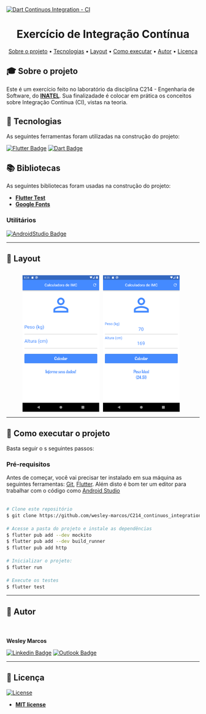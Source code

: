 [![Dart Continuos Integration - CI](https://github.com/wesley-marcos/C214_continuos_integration/actions/workflows/dart.yml/badge.svg)](https://github.com/wesley-marcos/C214_continuos_integration/actions/workflows/dart.yml)

<h1 align="center">Exercício de Integração Contínua</h1>
<!-- <h3 align="center">✅ Concluído ✅</h3> -->

<p align="center">
 <a href="#-sobre-o-projeto">Sobre o projeto</a> •
 <a href="#-tecnologias">Tecnologias</a> • 
 <a href="#-layout">Layout</a> • 
 <a href="#-como-executar-o-projeto">Como executar</a> • 
 <a href="#-autor">Autor</a> • 
 <a href="#user-content--licença">Licença</a>
</p>

## 🎓 Sobre o projeto

Este é um exercício feito no laboratório da disciplina C214 - Engenharia de Software, do **[INATEL](https://inatel.br/home/)**. Sua finalizadade é colocar em prática os conceitos sobre Integração Contínua (CI), vistas na teoria.


## 📜 Tecnologias 

As seguintes ferramentas foram utilizadas na construção do projeto:

  [![Flutter Badge](https://img.shields.io/badge/Flutter-02569B?style=for-the-badge&logo=flutter&logoColor=white)](https://pub.dev/)
  [![Dart Badge](https://img.shields.io/badge/Dart-0175C2?style=for-the-badge&logo=dart&logoColor=white)](https://dart.dev/)


## 📚 Bibliotecas

As seguintes bibliotecas foram usadas na construção do projeto:

- **[Flutter Test](https://api.flutter.dev/flutter/flutter_test/flutter_test-library.html)**
- **[Google Fonts](https://pub.dev/packages/google_fonts)**
  
### Utilitários

<!-- - Editor:  **[Android Studio](https://developer.android.com/studio)** -->

[![AndroidStudio Badge](https://img.shields.io/badge/Android_Studio-3DDC84?style=for-the-badge&logo=android-studio&logoColor=white)](https://developer.android.com/studio)

---

## 🎨 Layout

<p align="center" style="display: flex; flex-direction: column; align-items: flex-start; justify-content: center;">
    <p align="center" style="display: flex; align-items: flex-start; justify-content: center;">
    <img alt="home page" style="margin-right: 10px"
    src="assets\images\home.png" width="200px">
    <img alt="result page" style="margin-right: 10px" src="assets\images\result.png" width="200px">
    
</p>

---

## 🚀 Como executar o projeto

Basta seguir o s seguintes passos:

### Pré-requisitos

Antes de começar, você vai precisar ter instalado em sua máquina as seguintes ferramentas:
[Git](https://git-scm.com), [Flutter](https://docs.flutter.dev/get-started/install). Além disto é bom ter um editor para trabalhar com o código como [Android Studio](https://developer.android.com/studio)

```bash

# Clone este repositório
$ git clone https://github.com/wesley-marcos/C214_continuos_integration

# Acesse a pasta do projeto e instale as dependências
$ flutter pub add --dev mockito
$ flutter pub add --dev build_runner
$ flutter pub add http

# Inicializar o projeto:
$ flutter run

# Execute os testes
$ flutter test

```

---

## 👥 Autor
<h4 align="left">
    <img style="border-radius: 50%; margin-right: 30px" src="https://avatars.githubusercontent.com/wesley-marcos" width="180px;" alt=""/>
</h4>

**Wesley Marcos**

[![Linkedin Badge](https://img.shields.io/badge/LinkedIn-0077B5?style=for-the-badge&logo=linkedin&logoColor=white)](https://www.linkedin.com/in/wesley-marcos-borges/)
[![Outlook Badge](https://img.shields.io/badge/Outlook-0078D4?style=for-the-badge&logo=microsoft-outlook&logoColor=white)](mailto:wesley.marcos@inatel.br)


---
## 📝 Licença
[![License](https://img.shields.io/github/license/wesley-marcos/C214_teste_mock)](http://badges.mit-license.org)

- **[MIT license](https://choosealicense.com/licenses/mit/)**
